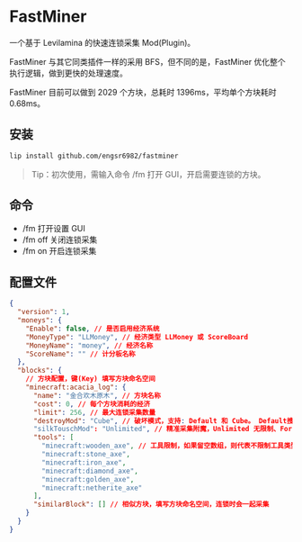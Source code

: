 # FastMiner

一个基于 Levilamina 的快速连锁采集 Mod(Plugin)。

FastMiner 与其它同类插件一样的采用 BFS，但不同的是，FastMiner 优化整个执行逻辑，做到更快的处理速度。

FastMiner 目前可以做到 2029 个方块，总耗时 1396ms，平均单个方块耗时 0.68ms。

## 安装

```bash
lip install github.com/engsr6982/fastminer
```

> Tip：初次使用，需输入命令 /fm 打开 GUI，开启需要连锁的方块。

## 命令

- /fm 打开设置 GUI
- /fm off 关闭连锁采集
- /fm on 开启连锁采集

## 配置文件

```json
{
  "version": 1,
  "moneys": {
    "Enable": false, // 是否启用经济系统
    "MoneyType": "LLMoney", // 经济类型 LLMoney 或 ScoreBoard
    "MoneyName": "money", // 经济名称
    "ScoreName": "" // 计分板名称
  },
  "blocks": {
    // 方块配置，键(Key) 填写方块命名空间
    "minecraft:acacia_log": {
      "name": "金合欢木原木", // 方块名称
      "cost": 0, // 每个方块消耗的经济
      "limit": 256, // 最大连锁采集数量
      "destroyMod": "Cube", // 破坏模式，支持: Default 和 Cube。 Default搜索相邻的6个面，Cube 3x3x3搜索
      "silkTouschMod": "Unlimited", // 精准采集附魔，Unlimited 无限制、Forbid 禁止精准附魔、Need 需要精准附魔
      "tools": [
        "minecraft:wooden_axe", // 工具限制，如果留空数组，则代表不限制工具类型
        "minecraft:stone_axe",
        "minecraft:iron_axe",
        "minecraft:diamond_axe",
        "minecraft:golden_axe",
        "minecraft:netherite_axe"
      ],
      "similarBlock": [] // 相似方块，填写方块命名空间，连锁时会一起采集
    }
  }
}
```
